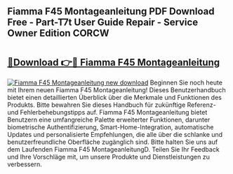 ## Fiamma F45 Montageanleitung PDF Download Free - Part-T7t User Guide Repair - Service Owner Edition CORCW

# <h2><a href="http://df79wkj.blite.top/?on=Fiamma+F45+Montageanleitung">🔗Download 👉🔴 Fiamma F45 Montageanleitung</a></h2>

[![Fiamma F45 Montageanleitung new download](https://i.imgur.com/lujVjoI.png)](http://df79wkj.blite.top/?on=Fiamma+F45+Montageanleitung)
Beginnen Sie noch heute mit Ihrem neuen Fiamma F45 Montageanleitung! Dieses Benutzerhandbuch bietet einen detaillierten Überblick über die Merkmale und Funktionen des Produkts. Bitte bewahren Sie dieses Handbuch für zukünftige Referenz- und Fehlerbehebungstipps auf. Fiamma F45 Montageanleitung bietet Benutzern eine umfangreiche Palette erweiterter Funktionen, darunter biometrische Authentifizierung, Smart-Home-Integration, automatische Updates und personalisierte Empfehlungen, die alle über die schlanke und benutzerfreundliche Oberfläche zugänglich sind. Bitte halten Sie uns auf dem Laufenden Fiamma F45 MontageanleitungD. Teilen Sie Ihr Feedback und Ihre Vorschläge mit, um unsere Produkte und Dienstleistungen zu verbessern.
